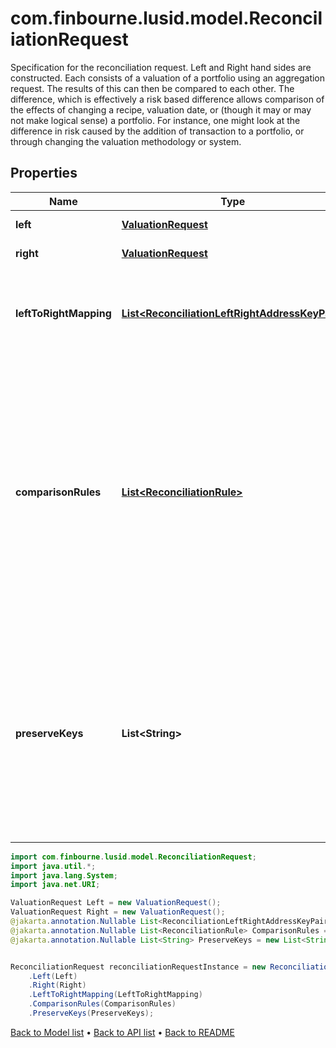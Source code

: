# com.finbourne.lusid.model.ReconciliationRequest
Specification for the reconciliation request. Left and Right hand sides are constructed. Each consists of a valuation of a portfolio  using an aggregation request. The results of this can then be compared to each other. The difference, which is effectively a risk based  difference allows comparison of the effects of changing a recipe, valuation date, or (though it may or may not make logical sense) a portfolio.  For instance, one might look at the difference in risk caused by the addition of transaction to a portfolio, or through changing the valuation  methodology or system.

## Properties

Name | Type | Description | Notes
------------ | ------------- | ------------- | -------------
**left** | [**ValuationRequest**](ValuationRequest.md) |  | [default to ValuationRequest]
**right** | [**ValuationRequest**](ValuationRequest.md) |  | [default to ValuationRequest]
**leftToRightMapping** | [**List&lt;ReconciliationLeftRightAddressKeyPair&gt;**](ReconciliationLeftRightAddressKeyPair.md) | The mapping from property keys requested by left aggregation to property keys on right hand side | [optional] [default to List<ReconciliationLeftRightAddressKeyPair>]
**comparisonRules** | [**List&lt;ReconciliationRule&gt;**](ReconciliationRule.md) | The set of rules to be used in comparing values. These are the rules that determine what constitutes a match.  The simplest is obviously an exact one-for-one comparison, but tolerances on numerical or date time values and  case-insensitive string comparison are supported amongst other types. | [optional] [default to List<ReconciliationRule>]
**preserveKeys** | **List&lt;String&gt;** | List of keys to preserve (from rhs) in the diff. Used in conjunction with filtering/grouping.  If two values are equal, for a given key then the value is elided from the results. Setting it here  will preserve it (takes the values from the RHS and puts it into the line by line results). | [optional] [default to List<String>]

```java
import com.finbourne.lusid.model.ReconciliationRequest;
import java.util.*;
import java.lang.System;
import java.net.URI;

ValuationRequest Left = new ValuationRequest();
ValuationRequest Right = new ValuationRequest();
@jakarta.annotation.Nullable List<ReconciliationLeftRightAddressKeyPair> LeftToRightMapping = new List<ReconciliationLeftRightAddressKeyPair>();
@jakarta.annotation.Nullable List<ReconciliationRule> ComparisonRules = new List<ReconciliationRule>();
@jakarta.annotation.Nullable List<String> PreserveKeys = new List<String>();


ReconciliationRequest reconciliationRequestInstance = new ReconciliationRequest()
    .Left(Left)
    .Right(Right)
    .LeftToRightMapping(LeftToRightMapping)
    .ComparisonRules(ComparisonRules)
    .PreserveKeys(PreserveKeys);
```


[Back to Model list](../README.md#documentation-for-models) &#8226; [Back to API list](../README.md#documentation-for-api-endpoints) &#8226; [Back to README](../README.md)

